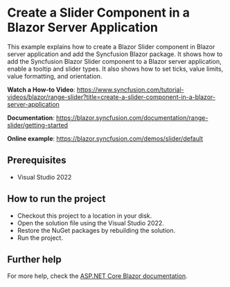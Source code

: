 # Create a Slider Component in a Blazor Server Application

This example explains how to create a Blazor Slider component in Blazor server application and add the Syncfusion Blazor package. It shows how to add the Syncfusion Blazor Slider component to a Blazor server application, enable a tooltip and slider types. It also shows how to set ticks, value limits, value formatting, and orientation.

**Watch a How-to Video**: https://www.syncfusion.com/tutorial-videos/blazor/range-slider?title=create-a-slider-component-in-a-blazor-server-application

**Documentation**: https://blazor.syncfusion.com/documentation/range-slider/getting-started

**Online example**: https://blazor.syncfusion.com/demos/slider/default 

## Prerequisites

* Visual Studio 2022

## How to run the project

* Checkout this project to a location in your disk.
* Open the solution file using the Visual Studio 2022.
* Restore the NuGet packages by rebuilding the solution.
* Run the project.

## Further help

For more help, check the [ASP.NET Core Blazor documentation](https://docs.microsoft.com/en-us/aspnet/core/blazor).
